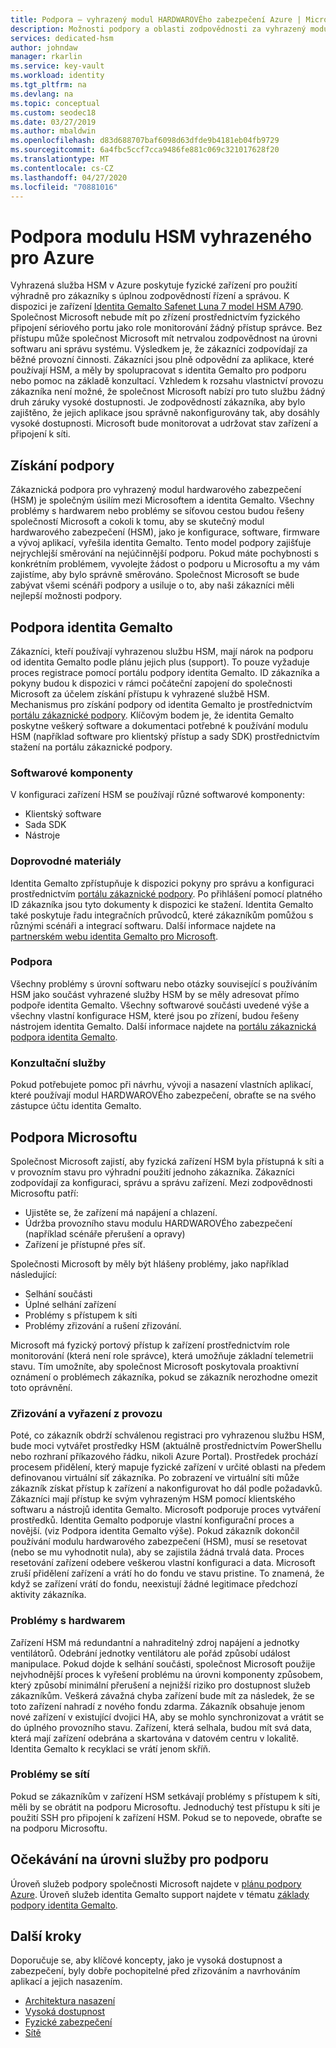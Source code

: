 ```yaml
---
title: Podpora – vyhrazený modul HARDWAROVÉho zabezpečení Azure | Microsoft Docs
description: Možnosti podpory a oblasti zodpovědnosti za vyhrazený modul HARDWAROVÉho zabezpečení Azure v různých scénářích
services: dedicated-hsm
author: johndaw
manager: rkarlin
ms.service: key-vault
ms.workload: identity
ms.tgt_pltfrm: na
ms.devlang: na
ms.topic: conceptual
ms.custom: seodec18
ms.date: 03/27/2019
ms.author: mbaldwin
ms.openlocfilehash: d83d688707baf6098d63dfde9b4181eb04fb9729
ms.sourcegitcommit: 6a4fbc5ccf7cca9486fe881c069c321017628f20
ms.translationtype: MT
ms.contentlocale: cs-CZ
ms.lasthandoff: 04/27/2020
ms.locfileid: "70881016"
---
```

# <a name="azure-dedicated-hsm-supportability"></a>Podpora modulu HSM vyhrazeného pro Azure

Vyhrazená služba HSM v Azure poskytuje fyzické zařízení pro použití výhradně pro zákazníky s úplnou zodpovědností řízení a správou. K dispozici je zařízení [Identita Gemalto Safenet Luna 7 model HSM A790](https://safenet.gemalto.com/data-encryption/hardware-security-modules-hsms/safenet-network-hsm/). Společnost Microsoft nebude mít po zřízení prostřednictvím fyzického připojení sériového portu jako role monitorování žádný přístup správce.  Bez přístupu může společnost Microsoft mít netrvalou zodpovědnost na úrovni softwaru ani správu systému. Výsledkem je, že zákazníci zodpovídají za běžné provozní činnosti.
Zákazníci jsou plně odpovědní za aplikace, které používají HSM, a měly by spolupracovat s identita Gemalto pro podporu nebo pomoc na základě konzultací. Vzhledem k rozsahu vlastnictví provozu zákazníka není možné, že společnost Microsoft nabízí pro tuto službu žádný druh záruky vysoké dostupnosti. Je zodpovědností zákazníka, aby bylo zajištěno, že jejich aplikace jsou správně nakonfigurovány tak, aby dosáhly vysoké dostupnosti. Microsoft bude monitorovat a udržovat stav zařízení a připojení k síti.

## <a name="getting-support"></a>Získání podpory

Zákaznická podpora pro vyhrazený modul hardwarového zabezpečení (HSM) je společným úsilím mezi Microsoftem a identita Gemalto. Všechny problémy s hardwarem nebo problémy se síťovou cestou budou řešeny společností Microsoft a cokoli k tomu, aby se skutečný modul hardwarového zabezpečení (HSM), jako je konfigurace, software, firmware a vývoj aplikací, vyřešila identita Gemalto. Tento model podpory zajišťuje nejrychlejší směrování na nejúčinnější podporu. Pokud máte pochybnosti s konkrétním problémem, vyvolejte žádost o podporu u Microsoftu a my vám zajistíme, aby bylo správně směrováno. Společnost Microsoft se bude zabývat všemi scénáři podpory a usiluje o to, aby naši zákazníci měli nejlepší možnosti podpory.

## <a name="gemalto-support"></a>Podpora identita Gemalto

Zákazníci, kteří používají vyhrazenou službu HSM, mají nárok na podporu od identita Gemalto podle plánu jejich plus (support). To pouze vyžaduje proces registrace pomocí portálu podpory identita Gemalto. ID zákazníka a pokyny budou k dispozici v rámci počáteční zapojení do společnosti Microsoft za účelem získání přístupu k vyhrazené službě HSM. Mechanismus pro získání podpory od identita Gemalto je prostřednictvím [portálu zákaznické podpory](https://supportportal.gemalto.com/csm/).
Klíčovým bodem je, že identita Gemalto poskytne veškerý software a dokumentaci potřebné k používání modulu HSM (například software pro klientský přístup a sady SDK) prostřednictvím stažení na portálu zákaznické podpory.

### <a name="software-components"></a>Softwarové komponenty

V konfiguraci zařízení HSM se používají různé softwarové komponenty:

* Klientský software
* Sada SDK
* Nástroje

### <a name="guidance"></a>Doprovodné materiály

Identita Gemalto zpřístupňuje k dispozici pokyny pro správu a konfiguraci prostřednictvím [portálu zákaznické podpory](https://supportportal.gemalto.com/csm/). Po přihlášení pomocí platného ID zákazníka jsou tyto dokumenty k dispozici ke stažení. Identita Gemalto také poskytuje řadu integračních průvodců, které zákazníkům pomůžou s různými scénáři a integrací softwaru. Další informace najdete na [partnerském webu identita Gemalto pro Microsoft](https://safenet.gemalto.com/partners/microsoft/).

### <a name="support"></a>Podpora

Všechny problémy s úrovní softwaru nebo otázky související s používáním HSM jako součást vyhrazené služby HSM by se měly adresovat přímo podpoře identita Gemalto. Všechny softwarové součásti uvedené výše a všechny vlastní konfigurace HSM, které jsou po zřízení, budou řešeny nástrojem identita Gemalto. Další informace najdete na [portálu zákaznická podpora identita Gemalto](https://supportportal.gemalto.com/csm/).

### <a name="consulting-services"></a>Konzultační služby

Pokud potřebujete pomoc při návrhu, vývoji a nasazení vlastních aplikací, které používají modul HARDWAROVÉho zabezpečení, obraťte se na svého zástupce účtu identita Gemalto.

## <a name="microsoft-support"></a>Podpora Microsoftu

Společnost Microsoft zajistí, aby fyzická zařízení HSM byla přístupná k síti a v provozním stavu pro výhradní použití jednoho zákazníka. Zákazníci zodpovídají za konfiguraci, správu a správu zařízení. Mezi zodpovědnosti Microsoftu patří:

* Ujistěte se, že zařízení má napájení a chlazení.
* Údržba provozního stavu modulu HARDWAROVÉho zabezpečení (například scénáře přerušení a opravy)
* Zařízení je přístupné přes síť.

Společnosti Microsoft by měly být hlášeny problémy, jako například následující:

* Selhání součásti
* Úplné selhání zařízení
* Problémy s přístupem k síti
* Problémy zřizování a rušení zřizování.

Microsoft má fyzický portový přístup k zařízení prostřednictvím role monitorování (která není role správce), která umožňuje základní telemetrii stavu.  Tím umožníte, aby společnost Microsoft poskytovala proaktivní oznámení o problémech zákazníka, pokud se zákazník nerozhodne omezit toto oprávnění. 

### <a name="provisioning-and-decommissioning"></a>Zřizování a vyřazení z provozu

Poté, co zákazník obdrží schválenou registraci pro vyhrazenou službu HSM, bude moci vytvářet prostředky HSM (aktuálně prostřednictvím PowerShellu nebo rozhraní příkazového řádku, nikoli Azure Portal). Prostředek prochází procesem přidělení, který mapuje fyzické zařízení v určité oblasti na předem definovanou virtuální síť zákazníka. Po zobrazení ve virtuální síti může zákazník získat přístup k zařízení a nakonfigurovat ho dál podle požadavků. Zákazníci mají přístup ke svým vyhrazeným HSM pomocí klientského softwaru a nástrojů identita Gemalto. Microsoft podporuje proces vytváření prostředků. Identita Gemalto podporuje vlastní konfigurační proces a novější. (viz Podpora identita Gemalto výše). Pokud zákazník dokončil používání modulu hardwarového zabezpečení (HSM), musí se resetovat (nebo se mu vyhodnotit nula), aby se zajistila žádná trvalá data. Proces resetování zařízení odebere veškerou vlastní konfiguraci a data. Microsoft zruší přidělení zařízení a vrátí ho do fondu ve stavu pristine. To znamená, že když se zařízení vrátí do fondu, neexistují žádné legitimace předchozí aktivity zákazníka. 

### <a name="hardware-issues"></a>Problémy s hardwarem

Zařízení HSM má redundantní a nahraditelný zdroj napájení a jednotky ventilátorů.  Odebrání jednotky ventilátoru ale pořád způsobí událost manipulace. Pokud dojde k selhání součásti, společnost Microsoft použije nejvhodnější proces k vyřešení problému na úrovni komponenty způsobem, který způsobí minimální přerušení a nejnižší riziko pro dostupnost služeb zákazníkům.
Veškerá závažná chyba zařízení bude mít za následek, že se toto zařízení nahradí z nového fondu zdarma. Zákazník obsahuje jenom nové zařízení v existující dvojici HA, aby se mohlo synchronizovat a vrátit se do úplného provozního stavu. Zařízení, která selhala, budou mít svá data, která mají zařízení odebrána a skartována v datovém centru v lokalitě. Identita Gemalto k recyklaci se vrátí jenom skříň.


### <a name="networking-issues"></a>Problémy se sítí

Pokud se zákazníkům v zařízení HSM setkávají problémy s přístupem k síti, měli by se obrátit na podporu Microsoftu. Jednoduchý test přístupu k síti je použití SSH pro připojení k zařízení HSM. Pokud se to nepovede, obraťte se na podporu Microsoftu.

## <a name="service-level-expectations-for-support"></a>Očekávání na úrovni služby pro podporu

Úroveň služeb podpory společnosti Microsoft najdete v [plánu podpory Azure](https://azure.microsoft.com/support/plans/).
Úroveň služeb identita Gemalto support najdete v tématu [základy podpory identita Gemalto](https://azure.microsoft.com/support/plans/).

## <a name="next-steps"></a>Další kroky

Doporučuje se, aby klíčové koncepty, jako je vysoká dostupnost a zabezpečení, byly dobře pochopitelné před zřizováním a navrhováním aplikací a jejich nasazením.

* [Architektura nasazení](deployment-architecture.md)
* [Vysoká dostupnost](high-availability.md)
* [Fyzické zabezpečení](physical-security.md)
* [Sítě](networking.md)

